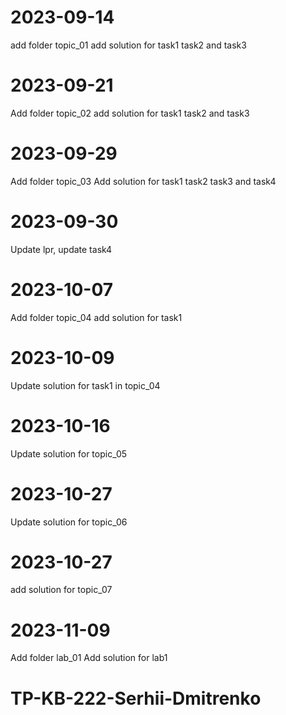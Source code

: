 # 2023-09-14
add folder topic_01
add solution for task1 task2 and task3

# 2023-09-21
Add folder topic_02
add solution for task1 task2 and task3

# 2023-09-29
Add folder topic_03
Add solution for task1 task2 task3 and task4

# 2023-09-30
Update lpr, update task4

# 2023-10-07
Add folder topic_04
add solution for task1

# 2023-10-09
Update solution for task1 in topic_04

# 2023-10-16
Update solution for topic_05

# 2023-10-27
Update solution for topic_06

# 2023-10-27
add solution for topic_07

# 2023-11-09
 Add folder lab_01
 Add solution for lab1

# TP-KB-222-Serhii-Dmitrenko
